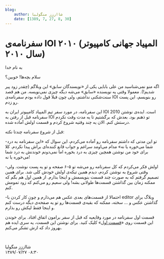 ```yaml
---
blog:
    author: شااززز منگولیا
    date: [1389, 7, 27, 8, 30]
---
```

# سفرنامه‌ی IOI ۲۰۱۰ (المپیاد جهانی کامپیوتر سال ۲۰۱۰)

<div class="cnt">
<p>به نام خدا</p>
<p>سلام بچه‌ها! خوبین؟</p>
<p>اگه منو نمی‌شناسید من علی بابایی یکی از «نویسندگان سابق» این وبلاگم (چقدر زود پیر شدیم!). معمولا وقتی یه نویسنده «سابق» می‌شه دیگه چیزی نمی‌نویسه. من هم قصد سنت‌شکنی نداشتم، ولی چون قبلا قول داده بودم سفرنامه‌ی IOI رو بنویسم، این پست رو زدم.</p>
<p>این سفرنامه، در مورد سفر تیم المپیاد کامپیوتر ایران به IOI 2010 است. ایده‌ی نوشتن سفرنامه قبل از رفتن به IOI تو ذهنم بود. بعدش که برگشتیم تا یه مدت وقت نکردم درستش کنم. الان یه چند وقتیه شروع کردم و قسمت اولش آماده شده.</p>
<p>قبل از شروع سفرنامه چندتا نکته:</p>
<p>-تو این مدتی که داشتم سفرنامه رو آماده می‌کردم، این سوال که «این سفرنامه به درد شما می‌خوره یا نه» مدام می‌اومد سراغم و جواب قانع کننده‌ای براش پیدا نکردم. کلا برای خود من نوشتن همچین چیزی به درد بخوره اما نمی‌دونم خوندنش به درد شما می‌خوره یا نه!</p>
<p>-اولش فکر می‌کردم که کل سفرنامه رو می‌شه تو ۵-۶ صفحه و تو یه پست نوشت. ولی وقتی شروع به نوشتن کردم، دیدم همین تیکه‌ی اولش خودش کلی شد. برای همین تصمیم گرفتم که به صورت چند قسمت بنویسمش و اینجا بذارم. از همین اول هم بگم که ممکنه زمان بین گذاشتن قسمت‌ها طولانی بشه! ولی سعیم رو می‌کنم که زود تمومش کنم.</p>
<p>-احتمالا از قسمت‌های بعدی عکس هم می‌ذارم و چون کار کردن با editor وبلاگ برای گذاشتن عکس و ... سخته، ممکنه که بقیه‌ی قسمت‌ها رو تو یه صفحه‌ی دیگه درست کنم و اینجا فقط لیکش رو بذارم.</p>
<p>قسمت اول سفرنامه در مورد وقایعیه که قبل از سفر برامون اتفاق افتاد. برای خوندن این قسمت روی «<a href="http://users.allamehelli.ir/~a_babayi/IOI2010/Safarname0.pdf" target="_blank" title="قسمت اول">قسمت اول</a>» کلیک کنید. برای نوشتن این قسمت، یه سری ایده هم بهروز داد که ازش تشکر می‌کنم.</p>
<p><br/></p>
</div>

<div class="blog-info">
    <div class="blog-author">شااززز منگولیا</div>
    <div class="blog-date">۱۳۸۹/۰۷/۲۷ ۰۸:۳۰</div>
</div>

